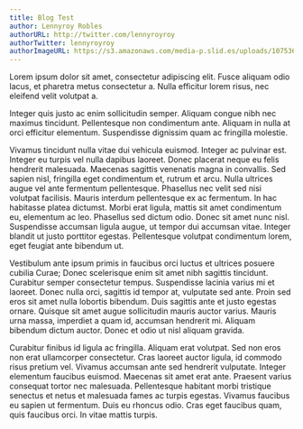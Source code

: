 ```yaml
---
title: Blog Test 
author: Lennyroy Robles
authorURL: http://twitter.com/lennyroyroy
authorTwitter: lennyroyroy
authorImageURL: https://s3.amazonaws.com/media-p.slid.es/uploads/1075364/images/6335481/headshot.jpg
---
```

Lorem ipsum dolor sit amet, consectetur adipiscing elit. Fusce aliquam odio lacus, et pharetra metus consectetur a. Nulla efficitur lorem risus, nec eleifend velit volutpat a. <!--truncate-->



Integer quis justo ac enim sollicitudin semper. Aliquam congue nibh nec maximus tincidunt. Pellentesque non condimentum ante. Aliquam in nulla at orci efficitur elementum. Suspendisse dignissim quam ac fringilla molestie.

Vivamus tincidunt nulla vitae dui vehicula euismod. Integer ac pulvinar est. Integer eu turpis vel nulla dapibus laoreet. Donec placerat neque eu felis hendrerit malesuada. Maecenas sagittis venenatis magna in convallis. Sed sapien nisl, fringilla eget condimentum et, rutrum et arcu. Nulla ultrices augue vel ante fermentum pellentesque. Phasellus nec velit sed nisi volutpat facilisis. Mauris interdum pellentesque ex ac fermentum. In hac habitasse platea dictumst. Morbi erat ligula, mattis sit amet condimentum eu, elementum ac leo. Phasellus sed dictum odio. Donec sit amet nunc nisl. Suspendisse accumsan ligula augue, ut tempor dui accumsan vitae. Integer blandit ut justo porttitor egestas. Pellentesque volutpat condimentum lorem, eget feugiat ante bibendum ut.

Vestibulum ante ipsum primis in faucibus orci luctus et ultrices posuere cubilia Curae; Donec scelerisque enim sit amet nibh sagittis tincidunt. Curabitur semper consectetur tempus. Suspendisse lacinia varius mi et laoreet. Donec nulla orci, sagittis id tempor at, vulputate sed ante. Proin sed eros sit amet nulla lobortis bibendum. Duis sagittis ante et justo egestas ornare. Quisque sit amet augue sollicitudin mauris auctor varius. Mauris urna massa, imperdiet a quam id, accumsan hendrerit mi. Aliquam bibendum dictum auctor. Donec et odio ut nisl aliquam gravida.

Curabitur finibus id ligula ac fringilla. Aliquam erat volutpat. Sed non eros non erat ullamcorper consectetur. Cras laoreet auctor ligula, id commodo risus pretium vel. Vivamus accumsan ante sed hendrerit vulputate. Integer elementum faucibus euismod. Maecenas sit amet erat ante. Praesent varius consequat tortor nec malesuada. Pellentesque habitant morbi tristique senectus et netus et malesuada fames ac turpis egestas. Vivamus faucibus eu sapien ut fermentum. Duis eu rhoncus odio. Cras eget faucibus quam, quis faucibus orci. In vitae mattis turpis.